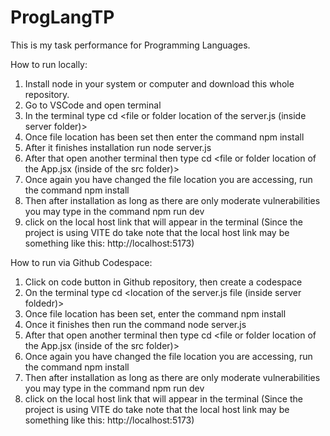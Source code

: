 # ProgLangTP
This is my task performance for Programming Languages.

How to run locally:

1. Install node in your system or computer and download this whole repository.
2. Go to VSCode and open terminal
3. In the terminal type cd <file or folder location of the server.js (inside server folder)>
4. Once file location has been set then enter the command npm install
5. After it finishes installation run node server.js
6. After that open another terminal then type cd <file or folder location of the App.jsx (inside of the src folder)>
7. Once again you have changed the file location you are accessing, run the command npm install
8. Then after installation as long as there are only moderate vulnerabilities you may type in the command npm run dev
9. click on the local host link that will appear in the terminal (Since the project is using VITE do take note that the local host link may be something like this: http://localhost:5173)

How to run via Github Codespace:

1. Click on code button in Github repository, then create a codespace
2. On the terminal type cd <location of the server.js file (inside server foldedr)>
3. Once file location has been set, enter the command npm install
4. Once it finishes then run the command node server.js
5.  After that open another terminal then type cd <file or folder location of the App.jsx (inside of the src folder)>
6.  Once again you have changed the file location you are accessing, run the command npm install
8. Then after installation as long as there are only moderate vulnerabilities you may type in the command npm run dev
9. click on the local host link that will appear in the terminal (Since the project is using VITE do take note that the local host link may be something like this: http://localhost:5173)
